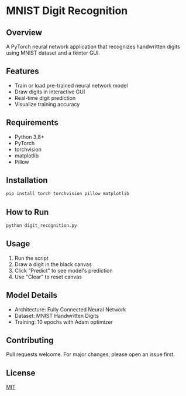 # MNIST Digit Recognition 

## Overview
A PyTorch neural network application that recognizes handwritten digits using MNIST dataset and a tkinter GUI.

## Features
- Train or load pre-trained neural network model
- Draw digits in interactive GUI
- Real-time digit prediction
- Visualize training accuracy

## Requirements
- Python 3.8+
- PyTorch
- torchvision
- matplotlib
- Pillow

## Installation
```bash
pip install torch torchvision pillow matplotlib
```

## How to Run
```bash
python digit_recognition.py
```

## Usage
1. Run the script
2. Draw a digit in the black canvas
3. Click "Predict" to see model's prediction
4. Use "Clear" to reset canvas

## Model Details
- Architecture: Fully Connected Neural Network
- Dataset: MNIST Handwritten Digits
- Training: 10 epochs with Adam optimizer

## Contributing
Pull requests welcome. For major changes, please open an issue first.

## License
[MIT](https://choosealicense.com/licenses/mit/)